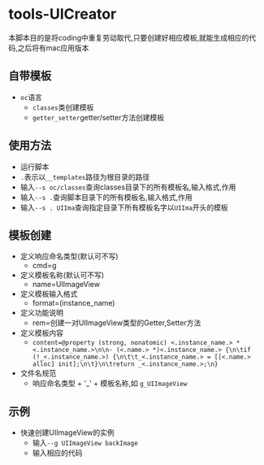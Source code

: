 # tools-UICreator
本脚本目的是将coding中重复劳动取代,只要创建好相应模板,就能生成相应的代码,之后将有mac应用版本


## 自带模板
* `oc`语言
  * `classes`类创建模板
  * `getter_setter`getter/setter方法创建模板


## 使用方法
* 运行脚本
* `.`表示以`__templates`路径为根目录的路径
* 输入`--s oc/classes`查询classes目录下的所有模板名,输入格式,作用
* 输入`--s .`查询脚本目录下的所有模板名,输入格式,作用
* 输入`--s . UIIma`查询指定目录下所有模板名字以`UIIma`开头的模板


## 模板创建
* 定义响应命名类型(默认可不写)
  * cmd=g
* 定义模板名称(默认可不写)
  * name=UIImageView
* 定义模板输入格式
  * format=(instance_name)
* 定义功能说明
  * rem=创建一对UIImageView类型的Getter,Setter方法
* 定义模板内容
  * `content=@property (strong, nonatomic) <.instance_name.> *<.instance_name.>\n\n- (<.name.> *)<.instance_name.> {\n\tif (!_<.instance_name.>) {\n\t\t_<.instance_name.> = [[<.name.> alloc] init];\n\t}\n\treturn _<.instance_name.>;\n}`
* 文件名规范
  * 响应命名类型 + '_' + 模板名称,如 `g_UIImageView`

## 示例
* 快速创建UIImageView的实例
  * 输入`--g UIImageView backImage`
  * 输入相应的代码
